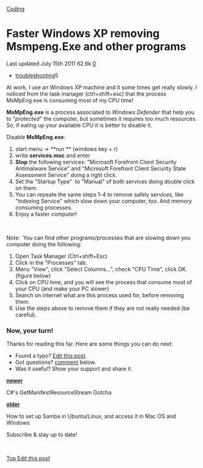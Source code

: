 



<a href="/categories/coding/" class="category-link">Coding</a>

Faster Windows XP removing Msmpeng.Exe and other programs
=========================================================

<span title="Last time this post was updated"> Last updated July 15th 2011 </span> <span class="m-x-2" title="Pageviews"> 62.6k </span> <span class="m-x-2" title="Click to go to the comments section"> [ <span class="disqus-comment-count" data-disqus-url="https://adrianmejia.com/faster-windows-xp-removing-msmpeng-exe-and-other-programs/">0</span>](#disqus_thread) </span>

-   <a href="/tags/troubleshooting/" class="tag-list-link">troubleshooting</a><span class="tag-list-count">5</span>

At work, I use an Windows XP machine and it some times get really slowly. I noticed from the task manager (ctrl+shift+esc) that the process MsMpEng.exe is consuming most of my CPU time!

**MsMpEng.exe** is a process associated to *Windows Defender* that help you to "*protected*" the computer, but sometimes it requires too much resources. So, if eating up your available CPU it is better to disable it.

<span id="more"></span>

Disable **MsMpEng.exe**:

1.  start menu -&gt; **run ** (windows key + r)
2.  write **services.msc** and enter
3.  **Stop** the following services: "Microsoft Forefront Client Security Antimalware Service" and "Microsoft Forefront Client Security State Assessment Service" doing a right click.
4.  Set the "Startup Type"  to "Manual" of both services doing double click on them.
5.  You can repeate the same steps 1-4 to remove safely services, like "Indexing Service" which slow down your computer, too. And memory consuming processes. 
6.  Enjoy a faster computer!

 

Note:  You can find other programs/processes that are slowing down you computer doing the following:

1.  Open Task Manager (Ctrl+shift+Esc)
2.  Click in the "Processes" tab.
3.  Menu "View", click "Select Columns...", check "CPU Time", click OK. (figure below)
4.  Click on CPU time, and you will see the process that consume most of your CPU (and make your PC slower)
5.  Search on internet what are this process used for, before removing them.
6.  Use the steps above to remove them if they are not really needed (be careful).

### Now, your turn!

Thanks for reading this far. Here are some things you can do next:

-   Found a typo? [Edit this post](https://github.com/amejiarosario/amejiarosario.github.io/edit/source/source/_posts/2011-07-15-faster-windows-xp-removing-msmpeng-exe-and-other-programs.md).
-   Got questions? [comment](#comments-section) below.
-   Was it useful? Show your support and share it.



<a href="/cs-getmanifestresourcestream-gotcha/" class="article-nav-newer"><strong><em></em> newer</strong></a>

C\#'s GetManifestResourceStream Gotcha

<a href="/how-to-set-up-samba-in-ubuntu-linux-and-access-it-in-mac-os-and-windows/" class="article-nav-older"><strong>older <em></em></strong></a>

How to set up Samba in Ubuntu/Linux, and access it in Mac OS and Windows

Subscribe & stay up to date!

 









[<span id="back-to-top" title="Go back to the top of this page"> Top </span>](#) <a href="#" class="p-x-3" title="Improve this post"><em></em> Edit this post</a>


